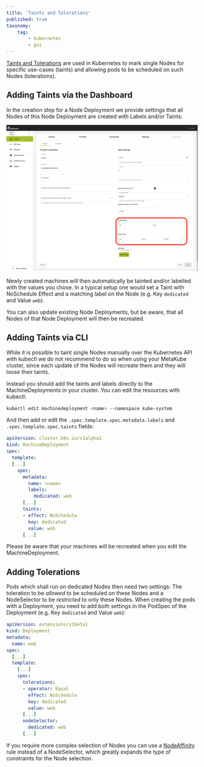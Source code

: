 ```yaml
---
title: 'Taints and Tolerations'
published: true
taxonomy:
    tag:
        - kubernetes
        - gui
---
```


[Taints and Tolerations](https://kubernetes.io/docs/concepts/configuration/taint-and-toleration/) are used in Kubernetes to mark single Nodes for specific use-cases (taints) and allowing pods to be scheduled on such Nodes (tolerations).

## Adding Taints via the Dashboard

In the creation step for a Node Deployment we provide settings that all Nodes of this Node Deployment are created with Labels and/or Taints:

![MetaKube Cluster creation Overview](cluster-creation.png)

Newly created machines will then automatically be tainted and/or labelled with the values you chose. In a typical setup one would set a Taint with NoSchedule Effect and a matching label on the Node (e.g. Key `dedicated` and Value `web`).

You can also update existing Node Deployments, but be aware, that all Nodes of that Node Deployment will then be recreated.

## Adding Taints via CLI

While it is possible to taint single Nodes manually over the Kubernetes API with kubectl we do not recommend to do so when using your MetaKube cluster, since each update of the Nodes will recreate them and they will loose their taints.

Instead you should add the taints and labels directly to the MachineDeployments in your cluster. You can edit the resources with kubectl:

```sh
kubectl edit machinedeployment <name> --namespace kube-system
```

And then add or edit the `.spec.template.spec.metadata.labels` and `.spec.template.spec.taints` fields:

```yaml
apiVersion: cluster.k8s.io/v1alpha1
kind: MachineDeployment
spec:
  template:
  [...]
    spec:
      metadata:
        name: <name>
        labels:
          dedicated: web
      [...]
      taints:
      - effect: NoSchedule
        key: dedicated
        value: web
      [...]
```

Please be aware that your machines will be recreated when you edit the MachineDeployment.

## Adding Tolerations

Pods which shall run on dedicated Nodes then need two settings: The toleration to be _allowed_ to be scheduled on these Nodes and a NodeSelector to be _restricted_ to only these Nodes. When creating the pods with a Deployment, you need to add both settings in the PodSpec of the Deployment (e.g. Key `dedicated` and Value `web`):

```yaml
apiVersion: extensions/v1beta1
kind: Deployment
metadata:
  name: web
spec:
  [...]
  template:
    [...]
    spec:
      tolerations:
      - operator: Equal
        effect: NoSchedule
        key: dedicated
        value: web
      [...]
      nodeSelector:
        dedicated: web
      [...]
```

If you require more complex selection of Nodes you can use a [NodeAffinity](https://kubernetes.io/docs/concepts/configuration/assign-pod-node/#affinity-and-anti-affinity) rule instead of a NodeSelector, which greatly expands the type of constraints for the Node selection.
